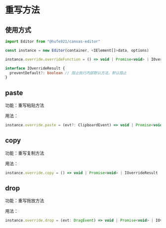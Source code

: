 # 重写方法

## 使用方式

```javascript
import Editor from "@hufe921/canvas-editor"

const instance = new Editor(container, <IElement[]>data, options)

instance.override.overrideFunction = () => void | Promise<void> | IOverrideResult | Promise<IOverrideResult>
```

```typescript
interface IOverrideResult {
  preventDefault?: boolean // 阻止执行内部默认方法。默认阻止
}
```

## paste

功能：重写粘贴方法

用法：

```javascript
instance.override.paste = (evt?: ClipboardEvent) => void | Promise<void> | IOverrideResult | Promise<IOverrideResult>
```

## copy

功能：重写复制方法

用法：

```javascript
instance.override.copy = () => void | Promise<void> | IOverrideResult | Promise<IOverrideResult>
```

## drop

功能：重写拖放方法

用法：

```javascript
instance.override.drop = (evt: DragEvent) => void | Promise<void> | IOverrideResult | Promise<IOverrideResult>
```
